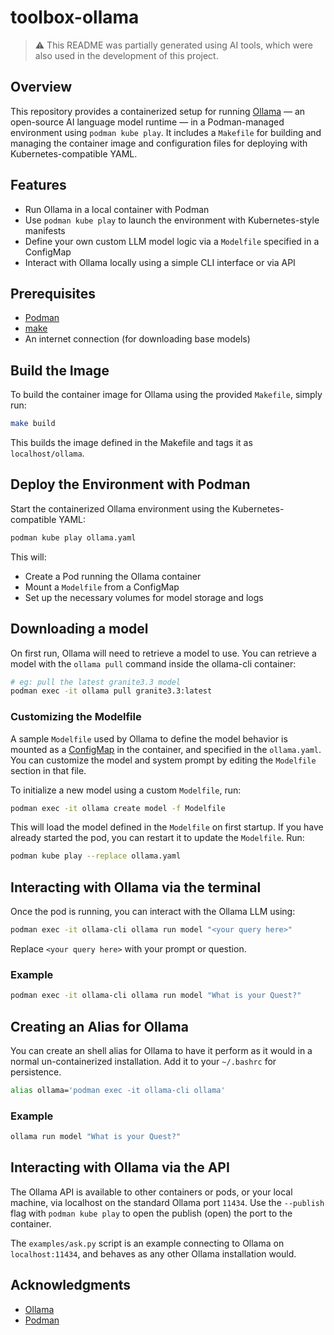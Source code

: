 # toolbox-ollama

> ⚠️ This README was partially generated using AI tools, which were also used in the development of this project.

## Overview

This repository provides a containerized setup for running [Ollama](https://ollama.com/) — an open-source AI language model runtime — in a Podman-managed environment using `podman kube play`. It includes a `Makefile` for building and managing the container image and configuration files for deploying with Kubernetes-compatible YAML.

## Features

- Run Ollama in a local container with Podman
- Use `podman kube play` to launch the environment with Kubernetes-style manifests
- Define your own custom LLM model logic via a `Modelfile` specified in a ConfigMap
- Interact with Ollama locally using a simple CLI interface or via API

## Prerequisites

- [Podman](https://podman.io/)
- [make](https://www.gnu.org/software/make/)
- An internet connection (for downloading base models)

## Build the Image

To build the container image for Ollama using the provided `Makefile`, simply run:

```bash
make build
```

This builds the image defined in the Makefile and tags it as `localhost/ollama`.

## Deploy the Environment with Podman

Start the containerized Ollama environment using the Kubernetes-compatible YAML:

```bash
podman kube play ollama.yaml
```

This will:

- Create a Pod running the Ollama container
- Mount a `Modelfile` from a ConfigMap
- Set up the necessary volumes for model storage and logs

## Downloading a model

On first run, Ollama will need to retrieve a model to use.  You can retrieve a model with the `ollama pull` command inside the ollama-cli container:

```bash
# eg: pull the latest granite3.3 model
podman exec -it ollama pull granite3.3:latest
```

### Customizing the Modelfile

A sample `Modelfile` used by Ollama to define the model behavior is mounted as a [ConfigMap](https://kubernetes.io/docs/concepts/configuration/configmap/) in the container, and specified in the `ollama.yaml`. You can customize the model and system prompt by editing the `Modelfile` section in that file.

To initialize a new model using a custom `Modelfile`, run:

```bash
podman exec -it ollama create model -f Modelfile
```

This will load the model defined in the `Modelfile` on first startup.  If you have already started the pod, you can restart it to update the `Modelfile`. Run:

```bash
podman kube play --replace ollama.yaml
```

## Interacting with Ollama via the terminal

Once the pod is running, you can interact with the Ollama LLM using:

```bash
podman exec -it ollama-cli ollama run model "<your query here>"
```

Replace `<your query here>` with your prompt or question.

### Example

```bash
podman exec -it ollama-cli ollama run model "What is your Quest?"
```

## Creating an Alias for Ollama

You can create an shell alias for Ollama to have it perform as it would in a normal un-containerized installation. Add it to your `~/.bashrc` for persistence.

```bash
alias ollama='podman exec -it ollama-cli ollama'
```

### Example

```bash
ollama run model "What is your Quest?"
```

## Interacting with Ollama via the API

The Ollama API is available to other containers or pods, or your local machine, via localhost on the standard Ollama port `11434`. Use the `--publish` flag with `podman kube play` to open the publish (open) the port to the container.

The `examples/ask.py` script is an example connecting to Ollama on `localhost:11434`, and behaves as any other Ollama installation would.

## Acknowledgments

- [Ollama](https://ollama.com/)
- [Podman](https://podman.io/)
